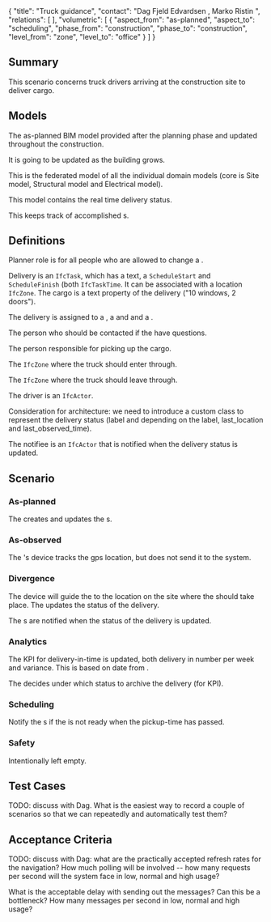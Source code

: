 <rasaeco-meta>
{
    "title": "Truck guidance",
    "contact": "Dag Fjeld Edvardsen <dag.fjeld.edvardsen@catenda.no>, Marko Ristin <rist@zhaw.ch>",
    "relations": [
    ],
    "volumetric": [
        {
            "aspect_from": "as-planned", "aspect_to": "scheduling",
            "phase_from": "construction", "phase_to": "construction",
            "level_from": "zone", "level_to": "office"
        }
    ]
}
</rasaeco-meta>

## Summary

This scenario concerns truck drivers arriving at the construction site to deliver cargo.

## Models

<model name="plan/main">

The as-planned BIM model provided after the planning phase and
updated throughout the construction.

It is going to be updated as the building grows.

This is the federated model of all the individual domain models (core is Site model,
Structural model and Electrical model).

</model>

<model name="observed/main">

This model contains the real time delivery status.

</model>

<model name="archived/observations">

This keeps track of accomplished <ref name="delivery" />s.

</model>

## Definitions

<def name="planner_role">

Planner role is for all people who are allowed to change a <ref name="delivery"/>.

</def>

<def name="delivery">

Delivery is an `IfcTask`, which has a text, a `ScheduleStart` and `ScheduleFinish` (both `IfcTaskTime`. It can be associated with
a location `IfcZone`. The cargo is a text property of the delivery ("10 windows, 2 doors").

The delivery is assigned to a <ref name="driver"/>, a <ref name="entry_point" /> and
<ref name="exit_point" /> and a <ref name="contact_person" />.

</def>

<def name="contact_person">

The person who should be contacted if the <ref name="driver" /> have questions.

</def>

<def name="pickup_person">

The person responsible for picking up the cargo.

</def>

<def name="entry_point">

The `IfcZone` where the truck should enter through.

</def>

<def name="exit_point">

The `IfcZone` where the truck should leave through.

</def>

<def name="driver">

The driver is an `IfcActor`.

</def>

<def name="delivery_status">

Consideration for architecture: we need to introduce a custom class to represent the
delivery status (label and depending on the label, last_location and last_observed_time).

</def>

<def name="notifiee">

The notifiee is an `IfcActor` that is notified when the delivery status is updated.

</def>

## Scenario

### As-planned

The <ref name="planner_role"/> creates and updates the <ref name="delivery"/>s.

### As-observed

The <ref name="driver"/>'s device tracks the gps location, but does not send it to the system.

### Divergence

The  device will guide the <ref name="driver" /> to the location on the site where the
<ref name="delivery" /> should take place. The <ref name="driver" /> updates the status of
the delivery.

The <ref name="notifiee" />s are notified when the status of the delivery is updated.

### Analytics

The KPI for delivery-in-time is updated, both delivery in number per week and variance. This is based
on date from <modelref name="archived/observations" />.

The <ref name="planner_role" /> decides under which status to archive the delivery (for KPI).

### Scheduling

Notify the <ref name="notifiee" />s if the <ref name="delivery" /> is not ready when the pickup-time
has passed.

### Safety

Intentionally left empty.

## Test Cases

<test name="navigation_correct_on_examples">

TODO: discuss with Dag. What is the easiest way to record a couple of scenarios so that we can
repeatedly and automatically test them?

</test>

## Acceptance Criteria

TODO: discuss with Dag: what are the practically accepted refresh rates for the navigation?
How much polling will be involved -- how many requests per second will the system face
in low, normal and high usage?
    
What is the acceptable delay with sending out the messages? Can this be a bottleneck? How many
messages per second in low, normal and high usage?